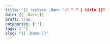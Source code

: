 ```yaml
---
title: "{{ replace .Name "-" " " | title }}"
date: {{ .Date }}
draft: true
categories: ['']
tags: ['']
slug: "{{ .Name }}"
---
```


